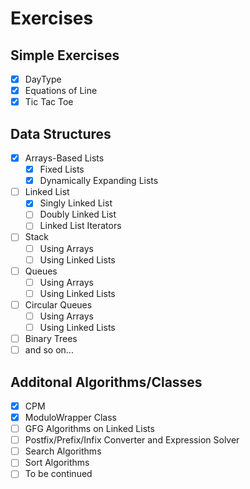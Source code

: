 # Exercises
## Simple Exercises
- [x] DayType
- [x] Equations of Line
- [x] Tic Tac Toe

## Data Structures
- [x] Arrays-Based Lists
  - [x] Fixed Lists
  - [x] Dynamically Expanding Lists
- [ ] Linked List
  - [x] Singly Linked List
  - [ ] Doubly Linked List
  - [ ] Linked List Iterators
- [ ] Stack
  - [ ] Using Arrays
  - [ ] Using Linked Lists
- [ ] Queues
  - [ ] Using Arrays
  - [ ] Using Linked Lists
- [ ] Circular Queues
  - [ ] Using Arrays
  - [ ] Using Linked Lists
- [ ] Binary Trees
- [ ] and so on...

## Additonal Algorithms/Classes
- [x] CPM
- [x] ModuloWrapper Class
- [ ] GFG Algorithms on Linked Lists
- [ ] Postfix/Prefix/Infix Converter and Expression Solver
- [ ] Search Algorithms
- [ ] Sort Algorithms
- [ ] To be continued
